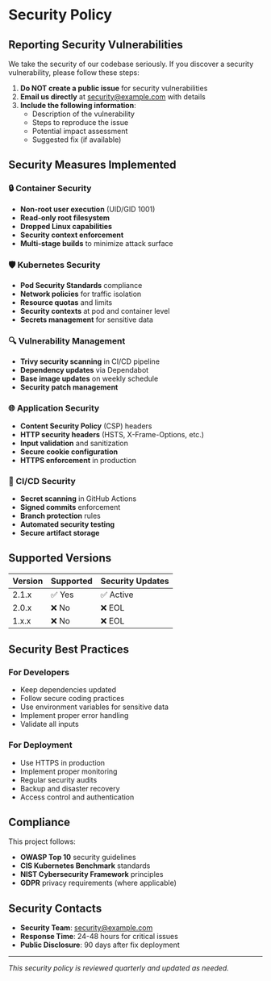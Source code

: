 # Security Policy

## Reporting Security Vulnerabilities

We take the security of our codebase seriously. If you discover a security vulnerability, please follow these steps:

1. **Do NOT create a public issue** for security vulnerabilities
2. **Email us directly** at security@example.com with details
3. **Include the following information**:
   - Description of the vulnerability
   - Steps to reproduce the issue
   - Potential impact assessment
   - Suggested fix (if available)

## Security Measures Implemented

### 🔒 Container Security
- **Non-root user execution** (UID/GID 1001)
- **Read-only root filesystem**
- **Dropped Linux capabilities**
- **Security context enforcement**
- **Multi-stage builds** to minimize attack surface

### 🛡️ Kubernetes Security
- **Pod Security Standards** compliance
- **Network policies** for traffic isolation
- **Resource quotas** and limits
- **Security contexts** at pod and container level
- **Secrets management** for sensitive data

### 🔍 Vulnerability Management
- **Trivy security scanning** in CI/CD pipeline
- **Dependency updates** via Dependabot
- **Base image updates** on weekly schedule
- **Security patch management**

### 🌐 Application Security
- **Content Security Policy** (CSP) headers
- **HTTP security headers** (HSTS, X-Frame-Options, etc.)
- **Input validation** and sanitization
- **Secure cookie configuration**
- **HTTPS enforcement** in production

### 🔄 CI/CD Security
- **Secret scanning** in GitHub Actions
- **Signed commits** enforcement
- **Branch protection** rules
- **Automated security testing**
- **Secure artifact storage**

## Supported Versions

| Version | Supported          | Security Updates |
| ------- | ------------------ | ---------------- |
| 2.1.x   | ✅ Yes             | ✅ Active        |
| 2.0.x   | ❌ No              | ❌ EOL           |
| 1.x.x   | ❌ No              | ❌ EOL           |

## Security Best Practices

### For Developers
- Keep dependencies updated
- Follow secure coding practices
- Use environment variables for sensitive data
- Implement proper error handling
- Validate all inputs

### For Deployment
- Use HTTPS in production
- Implement proper monitoring
- Regular security audits
- Backup and disaster recovery
- Access control and authentication

## Compliance

This project follows:
- **OWASP Top 10** security guidelines
- **CIS Kubernetes Benchmark** standards
- **NIST Cybersecurity Framework** principles
- **GDPR** privacy requirements (where applicable)

## Security Contacts

- **Security Team**: security@example.com
- **Response Time**: 24-48 hours for critical issues
- **Public Disclosure**: 90 days after fix deployment

---

*This security policy is reviewed quarterly and updated as needed.*
